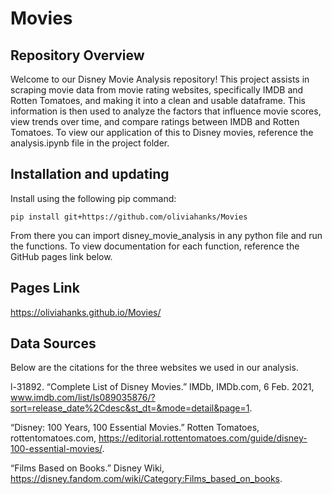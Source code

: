 # Movies


Repository Overview
-------------------
Welcome to our Disney Movie Analysis repository! This project assists in scraping movie data from movie rating websites, specifically IMDB and Rotten Tomatoes, and making it into a clean and usable dataframe. This information is then used to analyze the factors that influence movie scores, view trends over time, and compare ratings between IMDB and Rotten Tomatoes. To view our application of this to Disney movies, reference the analysis.ipynb file in the project folder.


Installation and updating
-------------------------
Install using the following pip command:

    pip install git+https://github.com/oliviahanks/Movies

From there you can import disney_movie_analysis in any python file and run the functions. To view documentation for each function, reference the GitHub pages link below.

Pages Link
----------

https://oliviahanks.github.io/Movies/


Data Sources
------------
Below are the citations for the three websites we used in our analysis.

l-31892. “Complete List of Disney Movies.” IMDb, IMDb.com, 6 Feb. 2021, www.imdb.com/list/ls089035876/?sort=release_date%2Cdesc&st_dt=&mode=detail&page=1. 

“Disney: 100 Years, 100 Essential Movies.” Rotten Tomatoes, rottentomatoes.com, https://editorial.rottentomatoes.com/guide/disney-100-essential-movies/. 

“Films Based on Books.” Disney Wiki, https://disney.fandom.com/wiki/Category:Films_based_on_books. 
